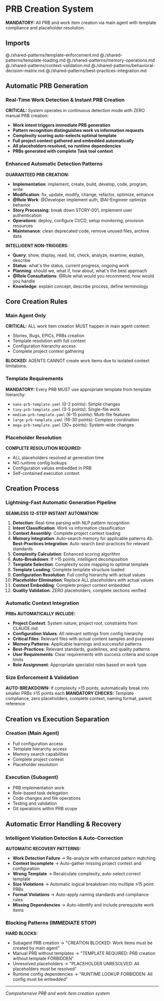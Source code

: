 # PRB Creation System

**MANDATORY:** All PRB and work item creation via main agent with template compliance and placeholder resolution.

## Imports
@./shared-patterns/template-enforcement.md
@./shared-patterns/template-loading.md
@./shared-patterns/memory-operations.md
@./shared-patterns/context-validation.md
@./shared-patterns/behavioral-decision-matrix.md
@./shared-patterns/best-practices-integration.md

## Automatic PRB Generation

### Real-Time Work Detection & Instant PRB Creation
**CRITICAL:** System operates in continuous detection mode with ZERO manual PRB creation:
- **Work intent triggers immediate PRB generation**
- **Pattern recognition distinguishes work vs information requests**
- **Complexity scoring auto-selects optimal template**
- **Full project context gathered and embedded automatically**
- **All placeholders resolved, no runtime dependencies**
- **PRBs generated with complete Task tool context**

### Enhanced Automatic Detection Patterns
**GUARANTEED PRB CREATION:**
- **Implementation**: implement, create, build, develop, code, program, write
- **Modification**: fix, update, modify, change, refactor, optimize, enhance
- **@Role Work**: @Developer implement auth, @AI-Engineer optimize behavior
- **Story Processing**: break down STORY-001, implement user authentication
- **Operations**: deploy, configure CI/CD, setup monitoring, provision resources
- **Maintenance**: clean deprecated code, remove unused files, archive data

**INTELLIGENT NON-TRIGGERS:**
- **Query**: show, display, read, list, check, analyze, examine, explain, describe
- **Status**: what's the status, current progress, ongoing work
- **Planning**: should we, what if, how about, what's the best approach
- **@Role Consultations**: @Role what would you recommend, how would you handle
- **Knowledge**: explain concept, describe process, define terminology

## Core Creation Rules

### Main Agent Only
**CRITICAL:** ALL work item creation MUST happen in main agent context:
- Stories, Bugs, EPICs, PRBs creation
- Template resolution with full context
- Configuration hierarchy access
- Complete project context gathering

**BLOCKED:** AGENTS CANNOT create work items due to isolated context limitations.

### Template Requirements
**MANDATORY:** Every PRB MUST use appropriate template from template hierarchy:
- `nano-prb-template.yaml` (0-2 points): Simple changes
- `tiny-prb-template.yaml` (3-5 points): Single-file work
- `medium-prb-template.yaml` (6-15 points): Multi-file features
- `large-prb-template.yaml` (16-30 points): Complex coordination
- `mega-prb-template.yaml` (30+ points): System-wide changes

### Placeholder Resolution
**COMPLETE RESOLUTION REQUIRED:**
- ALL placeholders resolved at generation time
- NO runtime config lookups
- Configuration values embedded in PRB
- Self-contained execution context

## Creation Process

### Lightning-Fast Automatic Generation Pipeline
**SEAMLESS 12-STEP INSTANT AUTOMATION:**
1. **Detection**: Real-time parsing with NLP pattern recognition
2. **Intent Classification**: Work vs information classification
3. **Context Assembly**: Complete project context loading
4. **Memory Integration**: Auto-search memory for applicable patterns
4b. **Best-Practices Integration**: Auto-search best-practices for relevant standards
5. **Complexity Calculation**: Enhanced scoring algorithm
6. **Auto-Breakdown**: If >15 points, intelligent decomposition
7. **Template Selection**: Complexity score mapping to optimal template
8. **Template Loading**: Complete template structure loaded
9. **Configuration Resolution**: Full config hierarchy with actual values
10. **Placeholder Elimination**: Replace ALL placeholders with actual values
11. **Context Embedding**: Complete project context embedded
12. **Quality Validation**: ZERO placeholders, complete sections verified

### Automatic Context Integration
**PRBs AUTOMATICALLY INCLUDE:**
- **Project Context**: System nature, project root, constraints from CLAUDE.md
- **Configuration Values**: All relevant settings from config hierarchy
- **Critical Files**: Relevant files with actual content samples and purposes
- **Memory Patterns**: Applicable learnings and successful patterns
- **Best-Practices**: Relevant standards, guidelines, and quality patterns
- **User Requirements**: Clear requirements with success criteria and scope limits
- **Role Assignment**: Appropriate specialist roles based on work type

### Size Enforcement & Validation
**AUTO-BREAKDOWN:** If complexity >15 points, automatically break into smaller PRBs ≤15 points each
**MANDATORY CHECKS:** Template compliance, zero placeholders, complete context, naming format, parent reference

## Creation vs Execution Separation

### Creation (Main Agent)
- Full configuration access
- Template hierarchy access
- Memory search capabilities
- Complete project context
- Placeholder resolution

### Execution (Subagent)
- PRB implementation work
- Role-based task delegation
- Code changes and file operations
- Testing and validation
- Git operations within PRB scope

## Automatic Error Handling & Recovery

### Intelligent Violation Detection & Auto-Correction
**AUTOMATIC RECOVERY PATTERNS:**
- **Work Detection Failure** → Re-analyze with enhanced pattern matching
- **Context Incomplete** → Auto-gather missing project context and configuration
- **Wrong Template** → Recalculate complexity, auto-select correct template
- **Size Violations** → Automatic logical breakdown into multiple ≤15 point PRBs
- **Format Violations** → Auto-apply naming standards and compliance rules
- **Missing Dependencies** → Auto-identify and include prerequisite work items

### Blocking Patterns (IMMEDIATE STOP)
**HARD BLOCKS:**
- Subagent PRB creation → "CREATION BLOCKED: Work items must be created by main agent"
- Manual PRB without templates → "TEMPLATE REQUIRED: PRB creation without template FORBIDDEN"
- Unresolved placeholders → "PLACEHOLDER UNRESOLVED: All placeholders must be resolved"
- Runtime config dependencies → "RUNTIME LOOKUP FORBIDDEN: All config must be embedded"

---
*Comprehensive PRB and work item creation system*